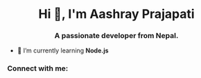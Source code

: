 <h1 align="center">Hi 👋, I'm Aashray Prajapati</h1>
<h3 align="center">A passionate developer from Nepal.</h3>

- 🌱 I’m currently learning **Node.js**

<h3 align="left">Connect with me:</h3>
<p align="left">
</p>
